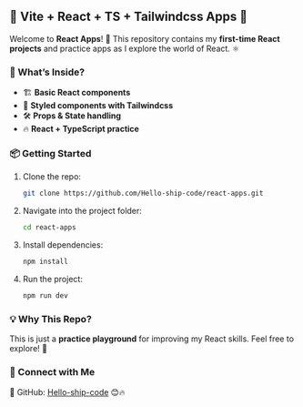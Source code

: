 ## 🚀 Vite + React + TS + Tailwindcss Apps 🎨  

Welcome to **React Apps**! 🎉 This repository contains my **first-time React projects** and practice apps as I explore the world of React. ⚛️  

### 📌 What’s Inside?  
- 🏗️ **Basic React components**  
- 🎨 **Styled components with Tailwindcss**  
- 🛠️ **Props & State handling**  
- 🔥 **React + TypeScript practice**  

### 📦 Getting Started  
1. Clone the repo:  
   ```bash
   git clone https://github.com/Hello-ship-code/react-apps.git
   ```  
2. Navigate into the project folder:  
   ```bash
   cd react-apps
   ```  
3. Install dependencies:  
   ```bash
   npm install
   ```  
4. Run the project:  
   ```bash
   npm run dev
   ```  

### 💡 Why This Repo?  
This is just a **practice playground** for improving my React skills. Feel free to explore! 🚀  

### 🐙 Connect with Me  
📌 GitHub: [Hello-ship-code](https://github.com/Hello-ship-code) 😊🔥
